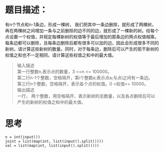 # 题目描述：
有n个节点和n-1条边，形成一棵树， 我们把其中一条边删除，就形成了两棵树，再在两棵树之间增加一条与之前删除的边不同的边，就形成了一棵新的树。给每个点设置一个权值，并规定每棵新树的权值等于最后增加的那条边的两点权值相乘。  
每条边都可以删除，且每条边删除后都有很多可以加的边，因此会形成很多不同的新树。请计算这些新树的数量。同时，对于每条边，删除后可以产生的若干新树的权值之和也不一定相同，请计算这些权值之和中的最大值。

>输入描述  
第一行整数n,表示点的数量，3 <=n <= 100000。  
第二行n-1个整数，空格隔开，第i个整数a;表示点a;与点i之间有一条边。   
第三行n个整数，空格隔开，表示各个点的权值。0 <权值<= 10000。   
输出描述   
一行， 两个整数，用空格隔开，表示新树的总数量，以及各点删除后可以产生的新树的权值之和中的最大值。  

# 思考

```python3
n = int(input())
joint = list(map(int, list(input().split())))
val = list(map(int, list(input().split())))

```